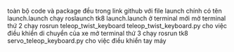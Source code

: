 toàn bộ code và package đều trong link github
với file launch chính có tên launch.launch
chạy roslaunch tk8 launch.launch ở terminal mới
mở terminal thứ 2 chạy rosrun teleop_twist_keyboard teleop_twist_keyboard.py cho việc điều khiển di chuyển của xe
mở terminal thứ 3 chạy rosrun tk8 servo_teleop_keyboard.py cho việc điều khiển tay máy 

